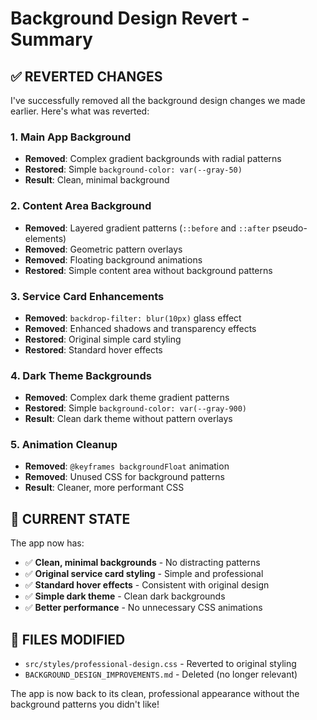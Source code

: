 # Background Design Revert - Summary

## ✅ **REVERTED CHANGES**

I've successfully removed all the background design changes we made earlier. Here's what was reverted:

### **1. Main App Background**
- **Removed**: Complex gradient backgrounds with radial patterns
- **Restored**: Simple `background-color: var(--gray-50)`
- **Result**: Clean, minimal background

### **2. Content Area Background**
- **Removed**: Layered gradient patterns (`::before` and `::after` pseudo-elements)
- **Removed**: Geometric pattern overlays
- **Removed**: Floating background animations
- **Restored**: Simple content area without background patterns

### **3. Service Card Enhancements**
- **Removed**: `backdrop-filter: blur(10px)` glass effect
- **Removed**: Enhanced shadows and transparency effects
- **Restored**: Original simple card styling
- **Restored**: Standard hover effects

### **4. Dark Theme Backgrounds**
- **Removed**: Complex dark theme gradient patterns
- **Restored**: Simple `background-color: var(--gray-900)`
- **Result**: Clean dark theme without pattern overlays

### **5. Animation Cleanup**
- **Removed**: `@keyframes backgroundFloat` animation
- **Removed**: Unused CSS for background patterns
- **Result**: Cleaner, more performant CSS

## 🎯 **CURRENT STATE**

The app now has:
- ✅ **Clean, minimal backgrounds** - No distracting patterns
- ✅ **Original service card styling** - Simple and professional
- ✅ **Standard hover effects** - Consistent with original design
- ✅ **Simple dark theme** - Clean dark backgrounds
- ✅ **Better performance** - No unnecessary CSS animations

## 📁 **FILES MODIFIED**

- `src/styles/professional-design.css` - Reverted to original styling
- `BACKGROUND_DESIGN_IMPROVEMENTS.md` - Deleted (no longer relevant)

The app is now back to its clean, professional appearance without the background patterns you didn't like!
